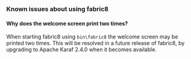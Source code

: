 ### Known issues about using fabric8

#### Why does the welcome screen print two times?

When starting fabric8 using `bin\fabric8` the welcome screen may be printed two times. This will be resolved in a future release of fabric8, by upgrading to Apache Karaf 2.4.0 when it becomes available.

